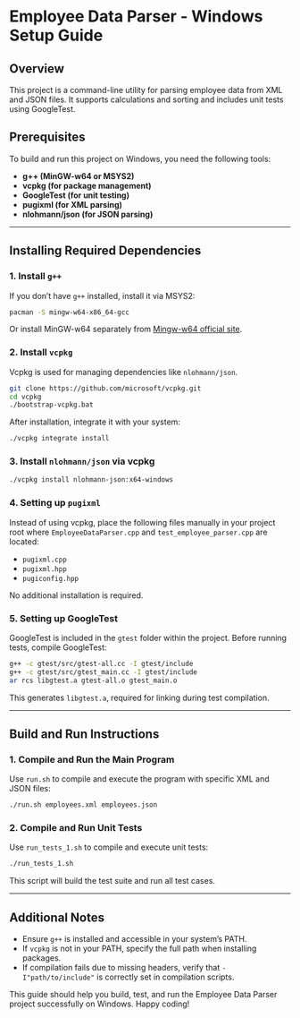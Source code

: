# Employee Data Parser - Windows Setup Guide

## Overview
This project is a command-line utility for parsing employee data from XML and JSON files. It supports calculations and sorting and includes unit tests using GoogleTest.

## Prerequisites
To build and run this project on Windows, you need the following tools:
- **g++ (MinGW-w64 or MSYS2)**
- **vcpkg (for package management)**
- **GoogleTest (for unit testing)**
- **pugixml (for XML parsing)**
- **nlohmann/json (for JSON parsing)**

---

## Installing Required Dependencies

### 1. Install `g++`
If you don’t have `g++` installed, install it via MSYS2:
```sh
pacman -S mingw-w64-x86_64-gcc
```
Or install MinGW-w64 separately from [Mingw-w64 official site](https://www.mingw-w64.org/).

### 2. Install `vcpkg`
Vcpkg is used for managing dependencies like `nlohmann/json`.

```sh
git clone https://github.com/microsoft/vcpkg.git
cd vcpkg
./bootstrap-vcpkg.bat
```
After installation, integrate it with your system:
```sh
./vcpkg integrate install
```

### 3. Install `nlohmann/json` via vcpkg
```sh
./vcpkg install nlohmann-json:x64-windows
```

### 4. Setting up `pugixml`
Instead of using vcpkg, place the following files manually in your project root where `EmployeeDataParser.cpp` and `test_employee_parser.cpp` are located:
- `pugixml.cpp`
- `pugixml.hpp`
- `pugiconfig.hpp`

No additional installation is required.

### 5. Setting up GoogleTest
GoogleTest is included in the `gtest` folder within the project. Before running tests, compile GoogleTest:

```sh
g++ -c gtest/src/gtest-all.cc -I gtest/include
g++ -c gtest/src/gtest_main.cc -I gtest/include
ar rcs libgtest.a gtest-all.o gtest_main.o
```

This generates `libgtest.a`, required for linking during test compilation.

---

## Build and Run Instructions

### 1. Compile and Run the Main Program
Use `run.sh` to compile and execute the program with specific XML and JSON files:
```sh
./run.sh employees.xml employees.json
```

### 2. Compile and Run Unit Tests
Use `run_tests_1.sh` to compile and execute unit tests:
```sh
./run_tests_1.sh
```

This script will build the test suite and run all test cases.

---

## Additional Notes
- Ensure `g++` is installed and accessible in your system’s PATH.
- If `vcpkg` is not in your PATH, specify the full path when installing packages.
- If compilation fails due to missing headers, verify that `-I"path/to/include"` is correctly set in compilation scripts.

This guide should help you build, test, and run the Employee Data Parser project successfully on Windows. Happy coding!

